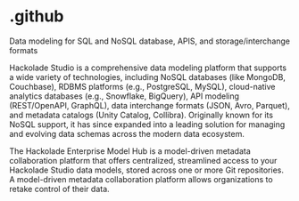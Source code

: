 # .github
Data modeling for SQL and NoSQL database, APIS, and storage/interchange formats

Hackolade Studio is a comprehensive data modeling platform that supports a wide variety of technologies, including NoSQL databases (like MongoDB, Couchbase), RDBMS platforms (e.g., PostgreSQL, MySQL), cloud-native analytics databases (e.g., Snowflake, BigQuery), API modeling (REST/OpenAPI, GraphQL), data interchange formats (JSON, Avro, Parquet), and metadata catalogs (Unity Catalog, Collibra). Originally known for its NoSQL support, it has since expanded into a leading solution for managing and evolving data schemas across the modern data ecosystem.

The Hackolade Enterprise Model Hub is a model-driven metadata collaboration platform that offers centralized, streamlined access to your Hackolade Studio data models, stored across one or more Git repositories.  A model-driven metadata collaboration platform allows organizations to retake control of their data.
